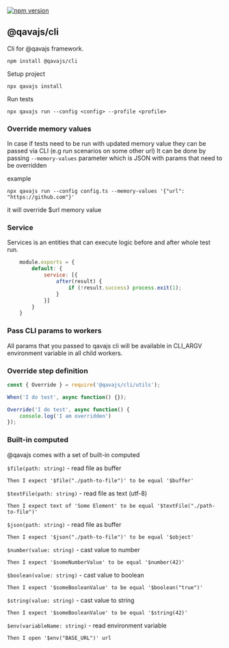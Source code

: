 [![npm version](https://badge.fury.io/js/@qavajs%2Fcli.svg)](https://badge.fury.io/js/@qavajs%2Fcli)

## @qavajs/cli

Cli for @qavajs framework.
          
`npm install @qavajs/cli`

Setup project

`npx qavajs install`

Run tests

`npx qavajs run --config <config> --profile <profile>`

### Override memory values
In case if tests need to be run with updated memory value they can be passed via CLI (e.g run scenarios on some other url)
It can be done by passing `--memory-values` parameter which is JSON with params that need to be overridden

example

```npx qavajs run --config config.ts --memory-values '{"url": "https://github.com"}'``` 

it will override $url memory value

### Service
Services is an entities that can execute logic before and after whole test run.

```javascript
    module.exports = {
        default: {
            service: [{
                after(result) {
                    if (!result.success) process.exit(1);
                }
            }]
        }
    }
```

### Pass CLI params to workers
All params that you passed to qavajs cli will be available in CLI_ARGV environment variable in all child workers.

### Override step definition
```javascript
const { Override } = require('@qavajs/cli/utils');

When('I do test', async function() {});

Override('I do test', async function() {
    console.log('I am overridden')
});
```

### Built-in computed
@qavajs comes with a set of built-in computed

`$file(path: string)` - read file as buffer
```Gherkin
Then I expect '$file("./path-to-file")' to be equal '$buffer'
```

`$textFile(path: string)` - read file as text (utf-8)
```Gherkin
Then I expect text of 'Some Element' to be equal '$textFile("./path-to-file")'
```

`$json(path: string)` - read file as buffer
```Gherkin
Then I expect '$json("./path-to-file")' to be equal '$object'
```

`$number(value: string)` - cast value to number
```Gherkin
Then I expect '$someNumberValue' to be equal '$number(42)'
```

`$boolean(value: string)` - cast value to boolean
```Gherkin
Then I expect '$someBooleanValue' to be equal '$boolean("true")'
```

`$string(value: string)` - cast value to string
```Gherkin
Then I expect '$someBooleanValue' to be equal '$string(42)'
```

`$env(variableName: string)` - read environment variable
```Gherkin
Then I open '$env("BASE_URL")' url
```
